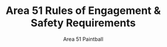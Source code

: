 ---
title: Area 51 Rules of Engagement & Safety Requirements
description: "Our rules of engagement as well as safety requirements for Area 51 Paintball."
images:
    - /images/area-51-logo.webp
author: Area 51 Paintball
publishDate: 2021-12-26
headless: true
safety_requirements:
    title: Safety Requirements
    list_items: 
    - Keep calm and play paintball.  Make sure you are keeping it at a pg rating.
    - Barrel covers on at all times
    - Masks on at all times
    - No cracks in paintball masks allowed
    - 285 Feet per second limit
    - Shoot only in designated game zones
    - Fingers on triggers only in active games
    - Avoid hazards
    - Keep your feet on the ground 
    - Report any and all hazards to Area 51 staff
    - Use safe and inspected equipment only
    - No alcohol or drugs
    - Leave wildlife at peace
    - FIELD PAINT ONLY
    - Report any and all problems to Area 51 Paintball staff
rules_of_engagement:
    title: Rules Of Engagement
    list_items:
    - Follow All Safety Requirements
    - All Area 51 Paintball staff decisions are final
    - Stay in bounds during active games
    - Shoot only in active game zones
    - Aiming is required before shooting
    - Eliminations only if paint breaks
    - Gun hits do not count
    - Cease fire on eliminated players
    - If hit, leave game zone quickly
    - If unsure, ask for a paint check
    - Honesty is the best policy 
    - Keep bunkers where they are
    - Shoot designated targets only
    - Report any and all issues to Area 51 Staff
things_to_consider:
    title: Things To Consider
    list_items:
    - Bring coolers of non-alcoholic beverages
    - Bring food and necessary disposable utensils such as plates, forks, and spoons
    - We can help arrange Pizza Delivery for your party
    - Bring table clothes, decorations, tents, umbrellas, outdoor chairs, and any other creative things they can think of to enhance their paintball party guests’ experience
    - Request to play some private games together
    - Bring bug spray for those couple times of year when the mosquitoes are having a reunion at the field
    - We love pets but must ask that you leave yours at home
---